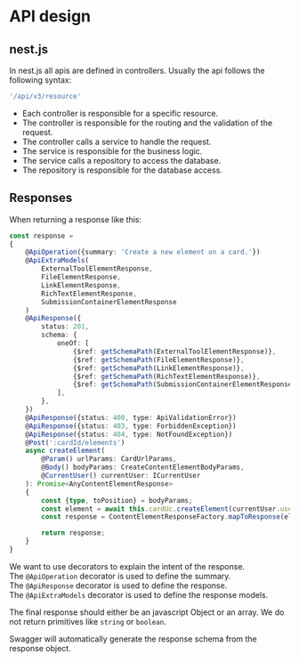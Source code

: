 # API design

## nest.js

In nest.js all apis are defined in controllers.
Usually the api follows the following syntax:

```typescript
'/api/v3/resource'
```

- Each controller is responsible for a specific resource. 
- The controller is responsible for the routing and the validation of the request.
- The controller calls a service to handle the request. 
- The service is responsible for the business logic. 
- The service calls a repository to access the database. 
- The repository is responsible for the database access.

## Responses

When returning a response like this:

```typescript
const response =
{
    @ApiOperation({summary: 'Create a new element on a card.'})
    @ApiExtraModels(
        ExternalToolElementResponse,
        FileElementResponse,
        LinkElementResponse,
        RichTextElementResponse,
        SubmissionContainerElementResponse
    )
    @ApiResponse({
        status: 201,
        schema: {
            oneOf: [
                {$ref: getSchemaPath(ExternalToolElementResponse)},
                {$ref: getSchemaPath(FileElementResponse)},
                {$ref: getSchemaPath(LinkElementResponse)},
                {$ref: getSchemaPath(RichTextElementResponse)},
                {$ref: getSchemaPath(SubmissionContainerElementResponse)},
            ],
        },
    })
    @ApiResponse({status: 400, type: ApiValidationError})
    @ApiResponse({status: 403, type: ForbiddenException})
    @ApiResponse({status: 404, type: NotFoundException})
    @Post(':cardId/elements')
    async createElement(
        @Param() urlParams: CardUrlParams,
        @Body() bodyParams: CreateContentElementBodyParams,
        @CurrentUser() currentUser: ICurrentUser
    ): Promise<AnyContentElementResponse>
    {
        const {type, toPosition} = bodyParams;
        const element = await this.cardUc.createElement(currentUser.userId, urlParams.cardId, type, toPosition);
        const response = ContentElementResponseFactory.mapToResponse(element);

        return response;
    }
}
```

We want to use decorators to explain the intent of the response.  
The `@ApiOperation` decorator is used to define the summary.  
The `@ApiResponse` decorator is used to define the response.  
The `@ApiExtraModels` decorator is used to define the response models.  

The final response should either be an javascript Object or an array.
We do not return primitives like `string` or `boolean`.

Swagger will automatically generate the response schema from the response object.
